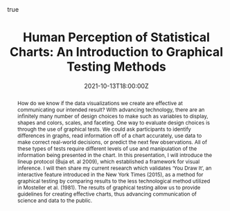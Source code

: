 ---
abstract: "How do we know if the data visualizations we create are effective at communicating our intended result? With advancing technology, there are an infinitely many number of design choices to make such as variables to display, shapes and colors, scales, and faceting. One way to evaluate design choices is through the use of graphical tests. We could ask participants to identify differences in graphs, read information off of a chart accurately, use data to make correct real-world decisions, or predict the next few observations. All of these types of tests require different levels of use and manipulation of the information being presented in the chart. In this presentation, I will introduce the lineup protocol (Buja et. al 2009), which established a framework for visual inference. I will then share my current research which validates ‘You Draw It’, an interactive feature introduced in the New York Times (2015), as a method for graphical testing by comparing results to the less technological method utilized in Mosteller et al. (1981). The results of graphical testing allow us to provide guidelines for creating effective charts, thus advancing communication of science and data to the public."

address:
  city: 
  country: 
  postcode: 
  region: 
  street: 
all_day: false
authors: [Emily A. Robinson]
date: "2021-10-13T18:00:00Z"
date_end:
event: UNL Nerd Nite
event_url: 
featured: true
image:
  caption: 'Image credit: **nerdnite.com**'
  focal_point: Right
links:
# - icon: twitter
#   icon_pack: fab
#   name: Follow
#   url: 
location: Saro Cider, Lincoln, NE
math: true
projects:
- internal-project
publishDate: "2021-04-05T16:00:00Z"
# slides: example
summary: "How do we know if the data visualizations we create are effective at communicating our intended result?"
tags: 
  - Graphics
  - Perception
  - Visual Inference
  - You Draw It
title: "Human Perception of Statistical Charts: An Introduction to Graphical Testing Methods"
url_code: "https://github.com/earobinson95/presentations/blob/master/Other/2021NerdNite-Human-Perception-of-Statistical-Charts/index.rmd"
url_pdf: ""
url_slides: "https://earobinson95.github.io/presentations/Other/2021NerdNite-Human-Perception-of-Statistical-Charts/index.html#1"
url_video: ""
---